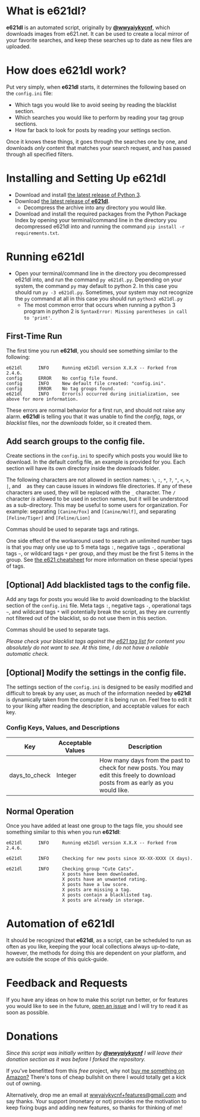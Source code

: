 # What is **e621dl**?

**e621dl** is an automated script, originally by [**@wwyaiykycnf**](https://github.com/wwyaiykycnf), which downloads images from e621.net. It can be used to create a local mirror of your favorite searches, and keep these searches up to date as new files are uploaded.

# How does **e621dl** work?

Put very simply, when **e621dl** starts, it determines the following based on the `config.ini` file:

- Which tags you would like to avoid seeing by reading the blacklist section.
- Which searches you would like to perform by reading your tag group sections.
- How far back to look for posts by reading your settings section.

Once it knows these things, it goes through the searches one by one, and downloads _only_ content that matches your search request, and has passed through all specified filters.

# Installing and Setting Up **e621dl**

- Download and install [the latest release of Python 3](https://www.python.org/downloads/).
- Download [the latest release of **e621dl**](https://github.com/wulfre/e621dl/releases).
    - Decompress the archive into any directory you would like.
- Download and install the required packages from the Python Package Index by opening your terminal/command line in the directory you decompressed e621dl into and running the command `pip install -r requirements.txt`.

# Running **e621dl**

- Open your terminal/command line in the directory you decompressed e621dl into, and run the command `py e621dl.py`. Depending on your system, the command `py` may default to python 2. In this case you should run `py -3 e621dl.py`. Sometimes, your system may not recognize the `py` command at all in this case you should run `python3 e621dl.py`
    - The most common error that occurs when running a python 3 program in python 2 is `SyntaxError: Missing parentheses in call to 'print'`.

## First-Time Run

The first time you run **e621dl**, you should see something similar to the following:

```
e621dl      INFO     Running e621dl version X.X.X -- Forked from 2.4.6.
config      ERROR    No config file found.
config      INFO     New default file created: "config.ini".
config      ERROR    No tag groups found.
e621dl      INFO     Error(s) occurred during initialization, see above for more information.
```

These errors are normal behavior for a first run, and should not raise any alarm. **e621dl** is telling you that it was unable to find the _config_, _tags_, or _blacklist_ files, nor the _downloads_ folder, so it created them.

## Add search groups to the config file.

Create sections in the `config.ini` to specify which posts you would like to download. In the default config file, an example is provided for you. Each section will have its own directory inside the downloads folder.

The following characters are not allowed in section names: `\`, `:`, `*`, `?`, `"`, `<`, `>`, `|`, and ` ` as they can cause issues in windows file directories. If any of these characters are used, they will be replaced with the `_` character. The `/` character _is_ allowed to be used in section names, but it will be understood as a sub-directory. This may be useful to some users for organization. For example: separating `[Canine/Fox]` and `[Canine/Wolf]`, and separating `[Feline/Tiger]` and `[Feline/Lion]`

Commas should be used to separate tags and ratings.

One side effect of the workaround used to search an unlimited number tags is that you may only use up to 5 meta tags `:`, negative tags `-`, operational tags `~`, or wildcard tags `*` per group, and they must be the first 5 items in the group. See [the e621 cheatsheet](https://e621.net/help/show/cheatsheet) for more information on these special types of tags.

## [Optional] Add blacklisted tags to the config file.

Add any tags for posts you would like to avoid downloading to the blacklist section of the `config.ini` file. Meta tags `:`, negative tags `-`, operational tags `~`, and wildcard tags `*` will potentially break the script, as they are currently not filtered out of the blacklist, so do not use them in this section.

Commas should be used to separate tags.

_Please check your blacklist tags against the [e621 tag list](https://e621.net/tag_alias/) for content you absolutely do not want to see. At this time, I do not have a reliable automatic check._

## [Optional] Modify the settings in the config file.

The settings section of the `config.ini` is designed to be easily modified and difficult to break by any user, as much of the information needed by **e621dl** is dynamically taken from the computer it is being run on. Feel free to edit it to your liking after reading the description, and acceptable values for each key.

### Config Keys, Values, and Descriptions

Key                   | Acceptable Values | Description
--------------------- |  -----------------| ----------------------------------------------------------------------------------
days_to_check         |Integer            | How many days from the past to check for new posts. You may edit this freely to download posts from as early as you would like.

## Normal Operation

Once you have added at least one group to the tags file, you should see something similar to this when you run **e621dl**:

```
e621dl      INFO     Running e621dl version X.X.X -- Forked from 2.4.6.

e621dl      INFO     Checking for new posts since XX-XX-XXXX (X days).

e621dl      INFO     Checking group "Cute Cats".
                     X posts have been downloaded.
                     X posts have an unwanted rating.
                     X posts have a low score.
                     X posts are missing a tag.
                     X posts contain a blacklisted tag.
                     X posts are already in storage.
```

# Automation of **e621dl**

It should be recognized that **e621dl**, as a script, can be scheduled to run as often as you like, keeping the your local collections always up-to-date, however, the methods for doing this are dependent on your platform, and are outside the scope of this quick-guide.

# Feedback and Requests

If you have any ideas on how to make this script run better, or for features you would like to see in the future, [open an issue](https://github.com/Wulfre/e621dl/issues) and I will try to read it as soon as possible.

# Donations

_Since this script was initially written by [**@wwyaiykycnf**](https://github.com/wwyaiykycnf) I will leave their donation section as it was before I forked the repository._

If you've benefitted from this _free_ project, why not [buy me something on Amazon?](http://amzn.com/w/20RZIUHXLO6R4) There's tons of cheap bullshit on there I would totally get a kick out of owning.

Alternatively, drop me an email at wwyaiykycnf+features@gmail.com and say thanks. Your support (monetary or not) provides me the motivation to keep fixing bugs and adding new features, so thanks for thinking of me!

